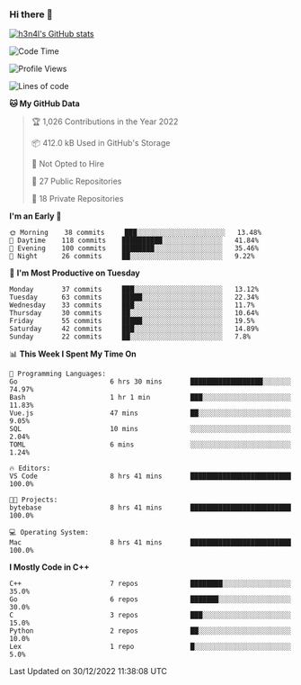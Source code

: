 ### Hi there 👋

[![h3n4l's GitHub stats](https://github-readme-stats.vercel.app/api?username=h3n4l&count_private=true&show_icons=true&theme=radical)](https://github.com/h3n4l/github-readme-stats)

<!--START_SECTION:waka-->
![Code Time](http://img.shields.io/badge/Code%20Time-849%20hrs%2030%20mins-blue)

![Profile Views](http://img.shields.io/badge/Profile%20Views-1-blue)

![Lines of code](https://img.shields.io/badge/From%20Hello%20World%20I%27ve%20Written-44%20Thousand%20lines%20of%20code-blue)

**🐱 My GitHub Data** 

> 🏆 1,026 Contributions in the Year 2022
 > 
> 📦 412.0 kB Used in GitHub's Storage 
 > 
> 🚫 Not Opted to Hire
 > 
> 📜 27 Public Repositories 
 > 
> 🔑 18 Private Repositories  
 > 
**I'm an Early 🐤** 

```text
🌞 Morning    38 commits     ███░░░░░░░░░░░░░░░░░░░░░░   13.48% 
🌆 Daytime    118 commits    ██████████░░░░░░░░░░░░░░░   41.84% 
🌃 Evening    100 commits    ████████░░░░░░░░░░░░░░░░░   35.46% 
🌙 Night      26 commits     ██░░░░░░░░░░░░░░░░░░░░░░░   9.22%

```
📅 **I'm Most Productive on Tuesday** 

```text
Monday       37 commits     ███░░░░░░░░░░░░░░░░░░░░░░   13.12% 
Tuesday      63 commits     █████░░░░░░░░░░░░░░░░░░░░   22.34% 
Wednesday    33 commits     ███░░░░░░░░░░░░░░░░░░░░░░   11.7% 
Thursday     30 commits     ██░░░░░░░░░░░░░░░░░░░░░░░   10.64% 
Friday       55 commits     █████░░░░░░░░░░░░░░░░░░░░   19.5% 
Saturday     42 commits     ███░░░░░░░░░░░░░░░░░░░░░░   14.89% 
Sunday       22 commits     ██░░░░░░░░░░░░░░░░░░░░░░░   7.8%

```


📊 **This Week I Spent My Time On** 

```text
💬 Programming Languages: 
Go                       6 hrs 30 mins       ██████████████████░░░░░░░   74.97% 
Bash                     1 hr 1 min          ███░░░░░░░░░░░░░░░░░░░░░░   11.83% 
Vue.js                   47 mins             ██░░░░░░░░░░░░░░░░░░░░░░░   9.05% 
SQL                      10 mins             ░░░░░░░░░░░░░░░░░░░░░░░░░   2.04% 
TOML                     6 mins              ░░░░░░░░░░░░░░░░░░░░░░░░░   1.24%

🔥 Editors: 
VS Code                  8 hrs 41 mins       █████████████████████████   100.0%

🐱‍💻 Projects: 
bytebase                 8 hrs 41 mins       █████████████████████████   100.0%

💻 Operating System: 
Mac                      8 hrs 41 mins       █████████████████████████   100.0%

```

**I Mostly Code in C++** 

```text
C++                      7 repos             ████████░░░░░░░░░░░░░░░░░   35.0% 
Go                       6 repos             ███████░░░░░░░░░░░░░░░░░░   30.0% 
C                        3 repos             ███░░░░░░░░░░░░░░░░░░░░░░   15.0% 
Python                   2 repos             ██░░░░░░░░░░░░░░░░░░░░░░░   10.0% 
Lex                      1 repo              █░░░░░░░░░░░░░░░░░░░░░░░░   5.0%

```



 Last Updated on 30/12/2022 11:38:08 UTC
<!--END_SECTION:waka-->

